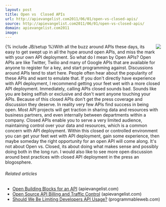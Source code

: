 ```yaml
---
layout: post
title: Open vs  Closed APIs
url: http://apievangelist.com2011/06/01/open-vs-closed-apis/
source: http://apievangelist.com2011/06/01/open-vs-closed-apis/
domain: apievangelist.com2011
image: 
---
```

{% include JB/setup %}<img src="http://kinlane-productions.s3.amazonaws.com/api-evangelist/open-closed-sign.jpg"  align="right" />With all the buzz around APIs these days, its easy to get swept up in all the hype around open APIs, and miss the mark with your own API deployment.
So what do I mean by Open APIs? Open APIs are like Twitter, Twilio and many of Google APIs that are available for anyone to register for a key, and start programming against.
Discussions around APIs tend to start here. People often hear about the popularity of these APIs and want to emulate that.
If you don't directly have experience with API deployment, I recommend getting your feet wet with a more closed API deployment.
Immediately, calling APIs closed sounds bad. Sounds like you are being selfish or exclusive and don't want anyone touching your APIs. Because of this closed APIs don't get the press coverage and discussion they deserve.
In reality very few APIs find success in being open. Most API projects will get traction in sharing data and resources with business partners, and even internally between departments within a company.
Closed APIs enable you to serve a very limited audience, maintaining control over your data and resources, which is a common concern with API deployment.
Within this closed or controlled environment you can get your feet wet with API deployment, gain some experience, then maybe someday the right opportunity for an open API will come along.
It's not about Open vs. Closed, its about doing what makes sense and possibly doing both in the long run. I would also like to see more open discussion around best practices with closed API deployment in the press an blogosphere.
<h6 class="zemanta-related-title c2">
     Related articles
</h6>
<ul class="zemanta-article-ul">
     <li class="zemanta-article-ul-li">
          <a href="http://blog.apievangelist.com/2011/04/04/open-building-blocks-for-an-api/">Open Building Blocks for an API</a> (apievangelist.com)
     </li>
     <li class="zemanta-article-ul-li">
          <a href="http://blog.apievangelist.com/2011/05/21/open-source-api-billing-and-traffic-control/">Open Source API Billing and Traffic Control</a> (apievangelist.com)
     </li>
     <li class="zemanta-article-ul-li">
          <a href="http://blog.programmableweb.com/2011/06/01/should-we-be-limiting-developers-api-usage/">Should We Be Limiting Developers API Usage?</a> (programmableweb.com)
     </li>
</ul>
